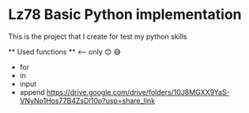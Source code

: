 # Lz78 Basic Python implementation

This is the project that I create for test my python skills

** Used functions **  <-- only 😊 😅
* for 
* in
* input
* append
https://drive.google.com/drive/folders/10J8MGXX9YaS-VNyNo1Hos77B4ZsDI10p?usp=share_link
